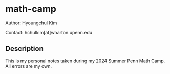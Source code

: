 # math-camp

Author: Hyoungchul Kim

Contact: hchulkim[at]wharton.upenn.edu
## Description

This is my personal notes taken during my 2024 Summer Penn Math Camp. All errors are my own.


